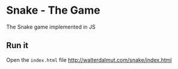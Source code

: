 # Snake - The Game

The Snake game implemented in JS

## Run it

Open the `index.html` file http://walterdalmut.com/snake/index.html

